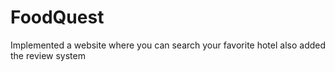 # FoodQuest
Implemented a website where you can search your favorite hotel also added the review system

